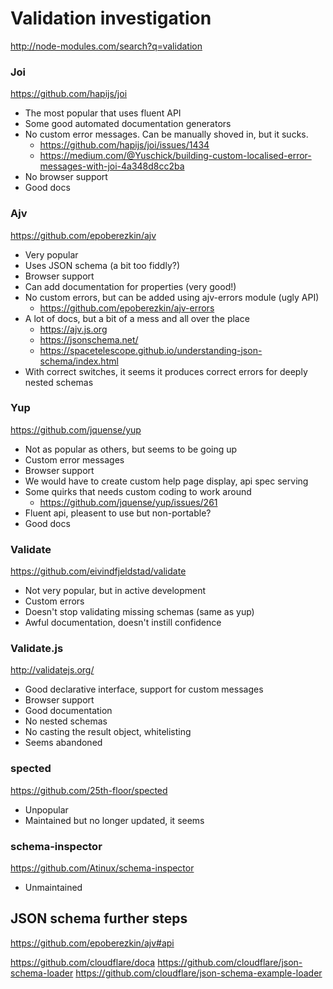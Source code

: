# Validation investigation

http://node-modules.com/search?q=validation

### Joi

https://github.com/hapijs/joi

- The most popular that uses fluent API
- Some good automated documentation generators
- No custom error messages. Can be manually shoved in, but it sucks.
    - https://github.com/hapijs/joi/issues/1434
    - https://medium.com/@Yuschick/building-custom-localised-error-messages-with-joi-4a348d8cc2ba
- No browser support
- Good docs

### Ajv

https://github.com/epoberezkin/ajv

- Very popular
- Uses JSON schema (a bit too fiddly?)
- Browser support
- Can add documentation for properties (very good!)
- No custom errors, but can be added using ajv-errors module (ugly API)
    - https://github.com/epoberezkin/ajv-errors
- A lot of docs, but a bit of a mess and all over the place
    - https://ajv.js.org
    - https://jsonschema.net/
    - https://spacetelescope.github.io/understanding-json-schema/index.html
- With correct switches, it seems it produces correct errors for deeply nested schemas

### Yup

https://github.com/jquense/yup

- Not as popular as others, but seems to be going up
- Custom error messages
- Browser support
- We would have to create custom help page display, api spec serving
- Some quirks that needs custom coding to work around
    - https://github.com/jquense/yup/issues/261
- Fluent api, pleasent to use but non-portable?
- Good docs

### Validate

https://github.com/eivindfjeldstad/validate

- Not very popular, but in active development
- Custom errors
- Doesn't stop validating missing schemas (same as yup)
- Awful documentation, doesn't instill confidence

### Validate.js

http://validatejs.org/

- Good declarative interface, support for custom messages
- Browser support
- Good documentation
- No nested schemas
- No casting the result object, whitelisting
- Seems abandoned

### spected

https://github.com/25th-floor/spected

- Unpopular
- Maintained but no longer updated, it seems

### schema-inspector

https://github.com/Atinux/schema-inspector

- Unmaintained

## JSON schema further steps

https://github.com/epoberezkin/ajv#api

https://github.com/cloudflare/doca
https://github.com/cloudflare/json-schema-loader
https://github.com/cloudflare/json-schema-example-loader
